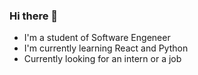 ### Hi there 👋
 - I'm a student of Software Engeneer 
 - I'm currently learning React and Python
 - Currently looking for an intern or a job
<!--
**GustavoSRodriguess/GustavoSRodriguess** is a ✨ _special_ ✨ repository because its `README.md` (this file) appears on your GitHub profile.

Here are some ideas to get you started:

- 🔭 I’m currently working on ...
- 🌱 I’m currently learning ...
- 👯 I’m looking to collaborate on ...
- 🤔 I’m looking for help with ...
- 💬 Ask me about ...
- 📫 How to reach me: ...
- 😄 Pronouns: ...
- ⚡ Fun fact: ...
-->
